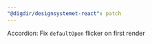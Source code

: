 ```yaml
---
"@digdir/designsystemet-react": patch
---
```


Accordion: Fix `defaultOpen` flicker on first render

